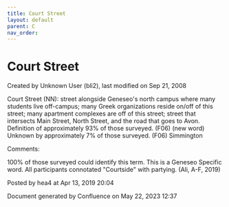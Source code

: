 ```yaml
---
title: Court Street
layout: default
parent: C
nav_order:
---
```


# Court Street

Created by  Unknown User (bli2), last modified on Sep 21, 2008

Court Street (NN): street alongside Geneseo's north campus where many students live off-campus; many Greek organizations reside on/off of this street; many apartment complexes are off of this street; street that intersects Main Street, North Street, and the road that goes to Avon. Definition of approximately 93% of those surveyed. (F06) (new word) Unknown by approximately 7% of those surveyed. (F06) Simmington

Comments:

100% of those surveyed could identify this term. This is a Geneseo Specific word. All participants connotated &quot;Courtside&quot; with partying. (Ali, A-F, 2019) 

Posted by hea4 at Apr 13, 2019 20:04

Document generated by Confluence on May 22, 2023 12:37



